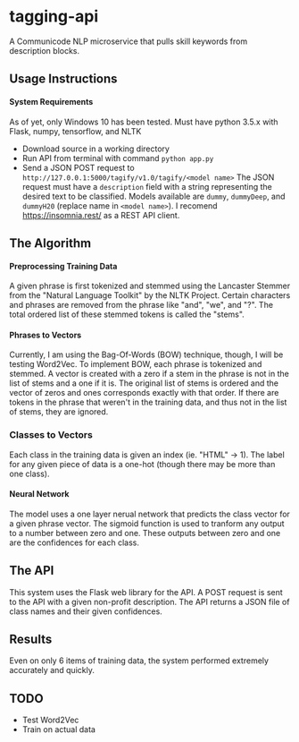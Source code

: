 # tagging-api
A Communicode NLP microservice that pulls skill keywords from description blocks. 

## Usage Instructions
#### System Requirements
As of yet, only Windows 10 has been tested.
Must have python 3.5.x with Flask, numpy, tensorflow, and NLTK
+ Download source in a working directory
+ Run API from terminal with command `python app.py`
+ Send a JSON POST request to `http://127.0.0.1:5000/tagify/v1.0/tagify/<model name>`
The JSON request must have a `description` field with a string representing the desired text to be classified.
Models available are `dummy`, `dummyDeep`, and `dummyH20` (replace name in `<model name>`).
I recomend https://insomnia.rest/ as a REST API client.

## The Algorithm
#### Preprocessing Training Data
A given phrase is first tokenized and stemmed using the Lancaster Stemmer from the "Natural Language Toolkit" by the NLTK Project. Certain characters and phrases are removed from the phrase like "and", "we", and "?". The total ordered list of these stemmed tokens is called the "stems".
#### Phrases to Vectors
Currently, I am using the Bag-Of-Words (BOW) technique, though, I will be testing Word2Vec. To implement BOW, each phrase is tokenized and stemmed. A vector is created with a zero if a stem in the phrase is not in the list of stems and a one if it is. The original list of stems is ordered and the vector of zeros and ones corresponds exactly with that order. If there are tokens in the phrase that weren't in the training data, and thus not in the list of stems, they are ignored.
### Classes to Vectors
Each class in the training data is given an index (ie. "HTML" -> 1). The label for any given piece of data is a one-hot (though there may be more than one class).
#### Neural Network
The model uses a one layer nerual network that predicts the class vector for a given phrase vector. The sigmoid function is used to tranform any output to a number between zero and one. These outputs between zero and one are the confidences for each class.

## The API
This system uses the Flask web library for the API. A POST request is sent to the API with a given non-profit description. The API returns a JSON file of class names and their given confidences.

## Results
Even on only 6 items of training data, the system performed extremely accurately and quickly.

## TODO
+ Test Word2Vec
+ Train on actual data
